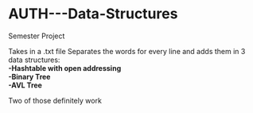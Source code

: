 # AUTH---Data-Structures
Semester Project

Takes in a .txt file
Separates the words for every line and adds them in 3 data structures:  
 **-Hashtable with open addressing**  
 **-Binary Tree**  
 **-AVL Tree**  
 
 Two of those definitely work

